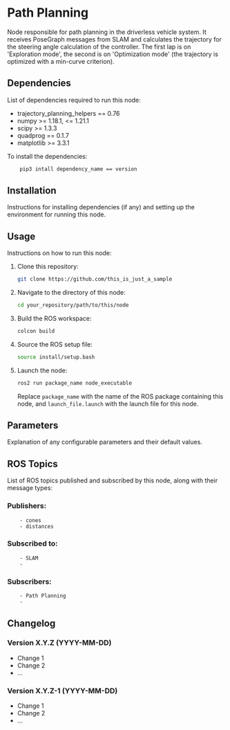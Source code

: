 ﻿
# Path Planning

Node responsible for path planning in the driverless vehicle system. It receives PoseGraph messages from SLAM and calculates the trajectory for the steering angle calculation of the controller. The first lap is on 'Exploration mode', the second is on 'Optimization mode' (the trajectory is optimized with a min-curve criterion).

## Dependencies

List of dependencies required to run this node:
- trajectory_planning_helpers == 0.76
- numpy >= 1.18.1, <= 1.21.1
- scipy >= 1.3.3
- quadprog == 0.1.7
- matplotlib >= 3.3.1

To install the dependencies:
```bash
	pip3 intall dependency_name == version	
```

## Installation

Instructions for installing dependencies (if any) and setting up the environment for running this node.

## Usage

Instructions on how to run this node:

1. Clone this repository:

    ```bash
    git clone https://github.com/this_is_just_a_sample
    ```

2. Navigate to the directory of this node:

    ```bash
    cd your_repository/path/to/this/node
    ```

3. Build the ROS workspace:

    ```bash
    colcon build
    ```

4. Source the ROS setup file:

    ```bash
    source install/setup.bash
    ```

5. Launch the node:

    ```bash
    ros2 run package_name node_executable
    ```

   Replace `package_name` with the name of the ROS package containing this node, and `launch_file.launch` with the launch file for this node.

## Parameters

Explanation of any configurable parameters and their default values.

## ROS Topics

List of ROS topics published and subscribed by this node, along with their message types:

### Publishers:
		- cones
		- distances
### Subscribed to:
		- SLAM 
		- 
### Subscribers:
		- Path Planning
		-  
## Changelog

### Version X.Y.Z (YYYY-MM-DD)

- Change 1
- Change 2
- ...

### Version X.Y.Z-1 (YYYY-MM-DD)

- Change 1
- Change 2
- ...
